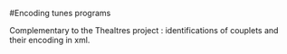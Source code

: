 #Encoding tunes programs 

Complementary to the Thealtres project : identifications of couplets and their encoding in xml. 
